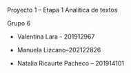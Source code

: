 Proyecto 1 – Etapa 1
Analítica de textos

Grupo 6 

- Valentina Lara - 201912967

- Manuela Lizcano–202122826

- Natalia Ricaurte Pacheco – 201914101

